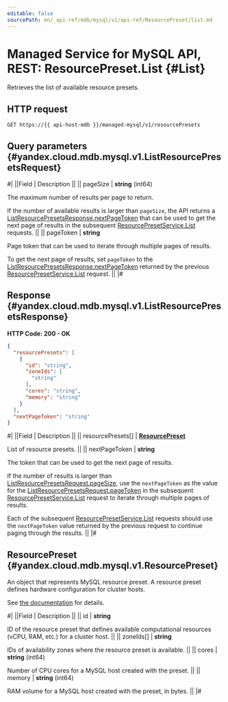 ```yaml
---
editable: false
sourcePath: en/_api-ref/mdb/mysql/v1/api-ref/ResourcePreset/list.md
---
```


# Managed Service for MySQL API, REST: ResourcePreset.List {#List}

Retrieves the list of available resource presets.

## HTTP request

```
GET https://{{ api-host-mdb }}/managed-mysql/v1/resourcePresets
```

## Query parameters {#yandex.cloud.mdb.mysql.v1.ListResourcePresetsRequest}

#|
||Field | Description ||
|| pageSize | **string** (int64)

The maximum number of results per page to return.

If the number of available results is larger than `pageSize`, the API returns a [ListResourcePresetsResponse.nextPageToken](#yandex.cloud.mdb.mysql.v1.ListResourcePresetsResponse) that can be used to get the next page of results in the subsequent [ResourcePresetService.List](#List) requests. ||
|| pageToken | **string**

Page token that can be used to iterate through multiple pages of results.

To get the next page of results, set `pageToken` to the [ListResourcePresetsResponse.nextPageToken](#yandex.cloud.mdb.mysql.v1.ListResourcePresetsResponse) returned by the previous [ResourcePresetService.List](#List) request. ||
|#

## Response {#yandex.cloud.mdb.mysql.v1.ListResourcePresetsResponse}

**HTTP Code: 200 - OK**

```json
{
  "resourcePresets": [
    {
      "id": "string",
      "zoneIds": [
        "string"
      ],
      "cores": "string",
      "memory": "string"
    }
  ],
  "nextPageToken": "string"
}
```

#|
||Field | Description ||
|| resourcePresets[] | **[ResourcePreset](#yandex.cloud.mdb.mysql.v1.ResourcePreset)**

List of resource presets. ||
|| nextPageToken | **string**

The token that can be used to get the next page of results.

If the number of results is larger than [ListResourcePresetsRequest.pageSize](#yandex.cloud.mdb.mysql.v1.ListResourcePresetsRequest), use the `nextPageToken` as the value for the [ListResourcePresetsRequest.pageToken](#yandex.cloud.mdb.mysql.v1.ListResourcePresetsRequest) in the subsequent [ResourcePresetService.List](#List) request to iterate through multiple pages of results.

Each of the subsequent [ResourcePresetService.List](#List) requests should use the `nextPageToken` value returned by the previous request to continue paging through the results. ||
|#

## ResourcePreset {#yandex.cloud.mdb.mysql.v1.ResourcePreset}

An object that represents MySQL resource preset.
A resource preset defines hardware configuration for cluster hosts.

See [the documentation](/docs/managed-mysql/concepts/instance-types) for details.

#|
||Field | Description ||
|| id | **string**

ID of the resource preset that defines available computational resources (vCPU, RAM, etc.) for a cluster host. ||
|| zoneIds[] | **string**

IDs of availability zones where the resource preset is available. ||
|| cores | **string** (int64)

Number of CPU cores for a MySQL host created with the preset. ||
|| memory | **string** (int64)

RAM volume for a MySQL host created with the preset, in bytes. ||
|#